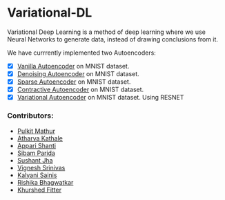 # Variational-DL

Variational Deep Learning is a method of deep learning where we use Neural Networks to generate data, instead of drawing conclusions from it.

We have currrently implemented two Autoencoders:
- [x] [Vanilla Autoencoder](vanilla) on MNIST dataset.
- [x] [Denoising Autoencoder](denoise) on MNIST dataset.
- [x] [Sparse Autoencoder](sparse) on MNIST dataset.
- [x] [Contractive Autoencoder](contractive) on MNIST dataset.
- [x] [Variational Autoencoder](VAE) on MNIST dataset. Using RESNET

### Contributors: 
* [Pulkit Mathur](https://github.com/mathurpulkit)
* [Atharva Kathale](https://github.com/Atharva-K12)
* [Appari Shanti](https://github.com/AppariShanti)
* [Sibam Parida](https://github.com/sibam23)
* [Sushant Jha](https://github.com/sushantjha78)
* [Vignesh Srinivas](https://github.com/vignesh-creator)
* [Kalyani Sainis](https://github.com/Kals-13)
* [Rishika Bhagwatkar](https://github.com/rishika2110)
* [Khurshed Fitter](https://github.com/GlazeDonuts)
